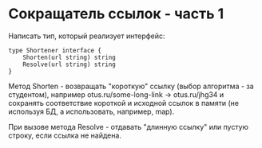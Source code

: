 # Сокращатель ссылок - часть 1

Написать тип, который реализует интерфейс:

```
type Shortener interface {
    Shorten(url string) string
    Resolve(url string) string
}
```

Метод Shorten - возвращать "короткую" ссылку (выбор алгоритма - за студентом), например otus.ru/some-long-link -> otus.ru/jhg34 и сохранять соответствие короткой и исходной ссылок в памяти (не используя БД, а использовать, например, map).

При вызове метода Resolve - отдавать "длинную ссылку" или пустую строку, если ссылка не найдена.